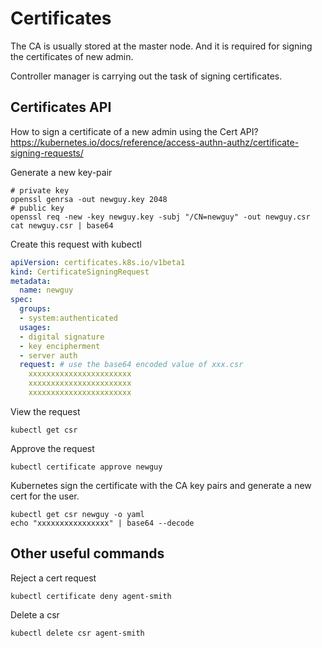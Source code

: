 # Certificates
The CA is usually stored at the master node. And it is required for signing the certificates of new admin.

Controller manager is carrying out the task of signing certificates.

## Certificates API
How to sign a certificate of a new admin using the Cert API?
https://kubernetes.io/docs/reference/access-authn-authz/certificate-signing-requests/

Generate a new key-pair
```
# private key
openssl genrsa -out newguy.key 2048 
# public key
openssl req -new -key newguy.key -subj "/CN=newguy" -out newguy.csr
cat newguy.csr | base64
```
Create this request with kubectl
```yaml
apiVersion: certificates.k8s.io/v1beta1
kind: CertificateSigningRequest
metadata:
  name: newguy
spec:
  groups:
  - system:authenticated
  usages:
  - digital signature
  - key encipherment
  - server auth
  request: # use the base64 encoded value of xxx.csr
    xxxxxxxxxxxxxxxxxxxxxxx
    xxxxxxxxxxxxxxxxxxxxxxx
    xxxxxxxxxxxxxxxxxxxxxxx
```
View the request
```
kubectl get csr
```
Approve the request
```
kubectl certificate approve newguy
```
Kubernetes sign the certificate with the CA key pairs and generate a new cert for the user.
```
kubectl get csr newguy -o yaml
echo "xxxxxxxxxxxxxxxx" | base64 --decode
```

## Other useful commands
Reject a cert request
```
kubectl certificate deny agent-smith
```
Delete a csr
```
kubectl delete csr agent-smith
```
